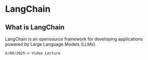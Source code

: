 # LangChain
## What is LangChain
LangChain is an opensource framework for developing applications powered by Large Language Models (LLMs).

`6/08/2025-> Video Lecture`